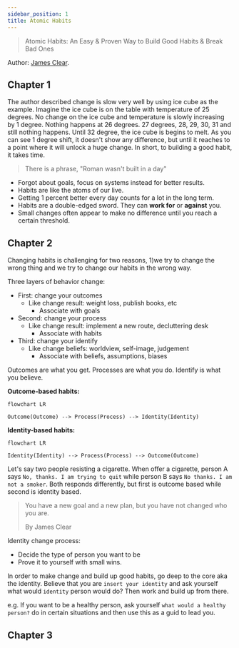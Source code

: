 ```yaml
---
sidebar_position: 1
title: Atomic Habits
---
```


> Atomic Habits: An Easy & Proven Way to Build Good Habits & Break Bad Ones

Author: [James Clear](https://jamesclear.com/atomic-habits).

## Chapter 1

The author described change is slow very well by using ice cube as the example. Imagine the ice cube is on the table with temperature of 25 degrees. No change on the ice cube and temperature is slowly increasing by 1 degree. Nothing happens at 26 degrees. 27 degrees, 28, 29, 30, 31 and still nothing happens. Until 32 degree, the ice cube is begins to melt. As you can see 1 degree shift, it doesn't show any difference, but until it reaches to a point where it will unlock a huge change. In short, to building a good habit, it takes time.

> There is a phrase, "Roman wasn't built in a day"

- Forgot about goals, focus on systems instead for better results.
- Habits are like the atoms of our live.
- Getting 1 percent better every day counts for a lot in the long term.
- Habits are a double-edged sword. They can **work for** or **against** you.
- Small changes often appear to make no difference until you reach a certain threshold.

## Chapter 2

Changing habits is challenging for two reasons, 1)we try to change the wrong thing and we try to change our habits in the wrong way.

Three layers of behavior change:

- First: change your outcomes
  - Like change result: weight loss, publish books, etc
    - Associate with goals
- Second: change your process
  - Like change result: implement a new route, decluttering desk
    - Associate with habits
- Third: change your identify
  - Like change beliefs: worldview, self-image, judgement
    - Associate with beliefs, assumptions, biases

Outcomes are what you get. Processes are what you do. Identify is what you believe.

**Outcome-based habits:**

```mermaid
flowchart LR

Outcome(Outcome) --> Process(Process) --> Identity(Identity)
```

**Identity-based habits:**

```mermaid
flowchart LR

Identity(Identity) --> Process(Process) --> Outcome(Outcome)
```

Let's say two people resisting a cigarette. When offer a cigarette, person A says `No, thanks. I am trying to quit` while person B says `No thanks. I am not a smoker`. Both responds differently, but first is outcome based while second is identity based.

> You have a new goal and a new plan, but you have not changed who you are.
>
> By James Clear

Identity change process:

- Decide the type of person you want to be
- Prove it to yourself with small wins.

In order to make change and build up good habits, go deep to the core aka the identity. Believe that you are `insert your identity` and ask yourself what would `identity` person would do? Then work and build up from there.

e.g. If you want to be a healthy person, ask yourself `what would a healthy person?` do in certain situations and then use this as a guid to lead you.

## Chapter 3
